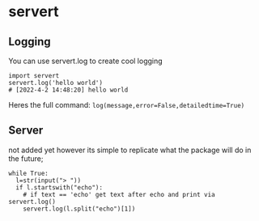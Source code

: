 # servert

## Logging

You can use servert.log to create cool logging

```
import servert
servert.log('hello world')
# [2022-4-2 14:48:20] hello world
```
Heres the full command:
`log(message,error=False,detailedtime=True)`
## Server

not added yet however its simple to replicate what the package will do in the future;

```
while True:
  l=str(input("> "))
  if l.startswith("echo"):
    # if text == 'echo' get text after echo and print via servert.log()
    servert.log(l.split("echo")[1])
 ```
